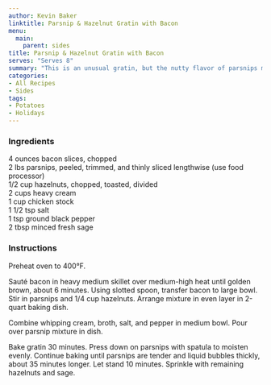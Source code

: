 ```yaml
---
author: Kevin Baker
linktitle: Parsnip & Hazelnut Gratin with Bacon
menu:
  main:
    parent: sides
title: Parsnip & Hazelnut Gratin with Bacon
serves: "Serves 8"
summary: "This is an unusual gratin, but the nutty flavor of parsnips makes them an excellent stand-in for potatoes."
categories:
- All Recipes
- Sides
tags:
- Potatoes
- Holidays
---
```

### Ingredients

<div class="ingredient-list">

4 ounces bacon slices, chopped  
2 lbs parsnips, peeled, trimmed, and thinly sliced lengthwise (use food processor)  
1/2 cup hazelnuts, chopped, toasted, divided  
2 cups heavy cream  
1 cup chicken stock  
1 1/2 tsp salt  
1 tsp ground black pepper  
2 tbsp minced fresh sage  

</div>

### Instructions
Preheat oven to 400°F. 

Sauté bacon in heavy medium skillet over medium-high heat until golden brown, about 6 minutes. Using slotted spoon, transfer bacon to large bowl. Stir in parsnips and 1/4 cup hazelnuts. Arrange mixture in even layer in 2-quart baking dish. 

Combine whipping cream, broth, salt, and pepper in medium bowl. Pour over parsnip mixture in dish.

Bake gratin 30 minutes. Press down on parsnips with spatula to moisten evenly. Continue baking until parsnips are tender and liquid bubbles thickly, about 35 minutes longer. Let stand 10 minutes. Sprinkle with remaining hazelnuts and sage.